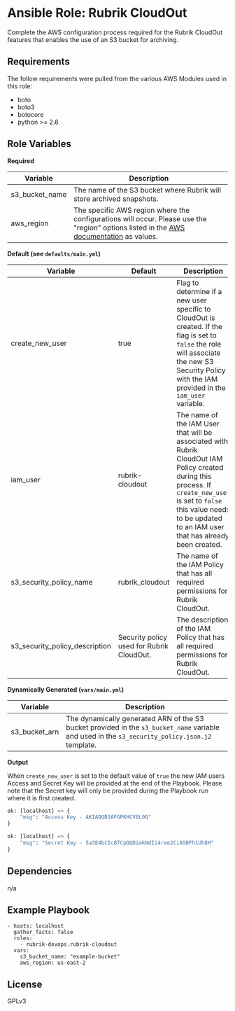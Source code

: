 Ansible Role: Rubrik CloudOut
=========

Complete the AWS configuration process required for the Rubrik CloudOut features that enables the use of an S3 bucket for archiving.

Requirements
------------

The follow requirements were pulled from the various AWS Modules used in this role:

* boto
* boto3
* botocore
* python >= 2.6

Role Variables
--------------

**Required**

| Variable  |  Description |
|---|---|
| s3_bucket_name  | The name of the S3 bucket where Rubrik will store archived snapshots.  |
| aws_region | The specific AWS region where the configurations will occur. Please use the "region" options listed in the [AWS documentation](https://docs.aws.amazon.com/AmazonRDS/latest/UserGuide/Concepts.RegionsAndAvailabilityZones.html) as values. |

**Default (see `defaults/main.yml`)**

| Variable  |  Default | Description  |
|---|---|---|
| create_new_user  | true  | Flag to determine if a new user specific to CloudOut is created. If the flag is set to `false` the role will associate the new S3 Security Policy with the IAM provided in the `iam_user` variable. |
| iam_user  | rubrik-cloudout  | The name of the IAM User that will be associated with Rubrik CloudOut IAM Policy created during this process. If `create_new_user` is set to `false` this value needs to be updated to an IAM user that has already been created.|
| s3_security_policy_name  | rubrik_cloudout  | The name of the IAM Policy that has all required permissions for Rubrik CloudOut.|
| s3_security_policy_description  | Security policy used for Rubrik CloudOut.  | The description of the IAM Policy that has all required permissions for Rubrik CloudOut.|

**Dynamically Generated (`vars/main.yml`)**

| Variable  |  Description |
|---|---|
| s3_bucket_arn  | The dynamically generated ARN of the S3 bucket provided in the `s3_bucket_name` variable and used in the `s3_security_policy.json.j2` template.  |

**Output**

When `create_new_user` is set to the default value of `true` the new IAM users Access and Secret Key will be provided at the end of the Playbook. Please note that the Secret key will only be provided during the Playbook run where it is first created.


```python
ok: [localhost] => {
    "msg": "Access Key - AKIAQQD3AFGPKHCV8L9Q"
}
```

```python
ok: [localhost] => {
    "msg": "Secret Key - 5a3E4bCIc87CpQQDimkNdIi4ree2CiASDFh1Uh8H"
}
```



Dependencies
------------

n/a

Example Playbook
----------------

    - hosts: localhost
      gather_facts: false
      roles:
        - rubrik-devops.rubrik-cloudout
      vars:
        s3_bucket_name: "example-bucket"
        aws_region: us-east-2

License
-------

GPLv3
